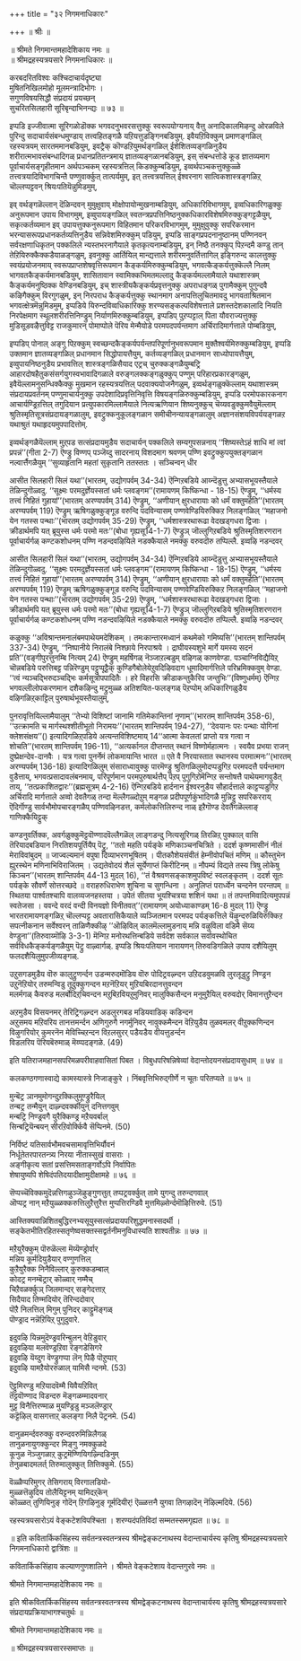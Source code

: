 +++
title = "३२ निगमनाधिकारः"

+++
॥ श्रीः ॥  

॥ श्रीमते निगमान्तमहादेशिकाय नमः ॥   
॥ श्रीमद्रहस्यत्रयसारे निगमनाधिकारः ॥  

करबदरितविश्वः कश्चिदाचार्यदृष्ट्या   
मुषितनिखिलमोहो मूलमन्त्रादिभोगः ।   
सगुणविषयसिद्धौ संप्रदायं प्रयच्छन्   
सुचरितसिलहारी सूरिबृन्दाभिनन्द्यः ॥ ७३ ॥

इप्पडि इज्जीवात्मा सूरिगळोडॊक्क भगवदनुभवरसत्तुक्कु स्वरूपयोग्यनाय् वैत्तु अनादिकालमिऴन्दु ओरळविले पुरिन्दु सदाचार्यसंबन्धमुण्डाय् तत्त्वहितङ्गळै यऱियत्तुडङ्गिनबडियुम्. इवैयऱिविक्कुम् प्रमाणङ्गळिल् रहस्यत्रयम् सारतममानबडियुम्, इवट्रैक् कॊण्डऱियुमर्थङ्गळिल् ईशेशितव्यङ्गळिनुडैय शरीरात्मभावसंबन्धादिगळ् प्रधानप्रतितन्त्रमाय् ज्ञातव्यङ्गळानबडियुम्, इस् संबन्धत्तोडे कूड ज्ञातव्यमाग पूर्वाचार्यसङ्गृहीतमान अर्थपञ्चकम् रहस्यत्रत्तिल् किडक्कुम्बडियुम्, इव्वर्थपञ्चकत्तुक्कुळ्ळे तत्त्वत्रयादिविभागचिन्तै पण्णुवार्क्कुत् तात्पर्यमुम्, इत् तत्त्वत्रयत्तिल् ईश्वरनाग सात्विकशास्त्रङ्गळिऱ्‌ चॊल्लप्पट्टवन् श्रियःपतियॆन्नुमिडमुम्,

इव् वर्थङ्गळॆल्लान् दॆळिन्दवन् मुमुक्षुवाय् मोक्षोपायोन्मुखनाम्बडियुम्, अधिकारिविभागमुम्, इव्वधिकारिगळुक्कु अनुरूपमान उपाय विभागमुम्, इव्वुपायङ्गळिल् स्वतन्त्रप्रपत्तिनिष्ठनुक्कधिकारविशेषमिरुक्कुङ्गट्टळैयुम्, सकृत्कर्तव्यमान इव् उपायत्तुक्कनुरूपमाग विहितमान परिकरविभागमुम्, मुमुक्षुवुक्कु सपरिकरमान भरन्यासरूपप्रधानकर्तव्यत्तिनुडैय सन्निवेशमिरुक्कुम् पडियुम्, इप्पडि साङ्गप्रपदनानुष्ठानम् पण्णिनवन् सर्वरक्षणाधिकृतन् पक्कलिले न्यस्तभरनागैयाले कृतकृत्यनाम्बडियुम्, इन् निष्ठै तनक्कुप् पिऱन्दमै कण्डु तान् तेऱियिरुक्कैक्कडैयाळङ्गळुम्, इवनुक्कु आर्तियिल् मान्द्यत्ताले शरीरमनुवर्तित्तागिल् इङ्गिरुन्द कालत्तुक्कु स्वयंप्रयोजनमाय् स्वरूपप्राप्तशेषवृत्तिरूपमान कैङ्कर्यमिरुक्कुम्बडियुम्, भगवत्कैङ्कर्यत्तुक्कॆल्लै निलम् भागवतकैङ्कर्यमानबडियुम्, शासितावान स्वामिक्कभिमतमल्लादु कैङ्कर्यमल्लामैयाले यथाशास्त्रम् कैङ्कर्यमनुष्ठिक्क वेण्डिनबडियुम्, इच् शास्त्रीयकैङ्कर्यप्रवृत्तनुक्कु अपराधङ्गळ् पुगामैक्कुम् पुगुन्दवै कऴिगैक्कुम् विरगुगळुम्, इन् निरपराध कैङ्कर्यत्तुक्कु स्थानमाग अनापत्तिलुचितमावदु भागवताश्रितमान भगवत्क्षेत्रमॆन्नुमिडमुम्, इप्पडिये यिरुन्दविव्वधिकारिक्कु शरण्यसङ्कल्पविशेषत्ताले प्रशस्तदेशकालादि नियति निरपेक्षमाग स्थूलशरीरत्तिनिण्ड्रुम् निर्याणमिरुक्कुम्बडियुम्, इप्पडिप् पुऱप्पट्टाल् पिता यौवराज्यत्तुक्कु मुडिसूडवऴैत्तुविट्ट राजकुमारन् पोमाप्पोले पॆरिय मेन्मैयोडे परमपदपर्यन्तमाग अर्चिरादिमार्गत्ताले पोम्बडियुम्,

इप्पडिप् पोनाल् अङ्गु पिऱक्कुम् स्वच्छन्दकैङ्कर्यपर्यन्तपरिपूर्णानुभवरूपमान मुक्तैश्वर्यमिरुक्कुम्बडियुम्, इप्पडि उक्तमान ज्ञातव्यङ्गळिल् प्रधानमान सिद्धोपायत्तैयुम्, कर्तव्यङ्गळिल् प्रधानमान साध्योपायत्तैयुम्, इव्वुपायनिष्ठनुडैय प्रभावत्तिल् शास्त्रङ्गळिसैयाद एट्रच् चुरुक्कङ्गळैयुम्बट्रि आहारदोषहैतुकसंसर्गयुगस्वभावादिगळाले वरुङ्गलक्कङ्गळुक्कुप् पण्णुम् परिहारप्रकारङ्गळुम्, इवैयॆल्लामनुसन्धिक्कैक्कु मुखमान रहस्यत्रयत्तिल् पदवाक्ययोजनैगळुम्, इव्वर्थङ्गळुक्कॆल्लाम् यथाशास्त्रम् संप्रदायप्रवर्तनम् पण्णुमाचार्यनुक्कु उपदेशादिप्रवृत्तिनिवृत्ति विषयङ्गळिरुक्कुम्बडियुम्, इप्पडि परमोपकारकनाग आचार्यण्ड्रिऱत्तिल् तगुदियान प्रत्युपकारमिल्लामैयाले नित्यऋणियान शिष्यनुक्कुच् चॆय्यवडुक्कुमवैयुमॆल्लाम् श्रुतिस्मृतिसूत्रसंप्रदायङ्गळालुम्, इवट्रुक्कनुकूलङ्गळान समीचीनन्यायङ्गळालुम् अज्ञानसंशयविपर्ययङ्गळऱ यथाश्रुतं यथाहृदयमुपपादित्तोम्.  

इव्वर्थङ्गळैयॆल्लाम् मुऱ्‌पड सत्संप्रदायमुडैय सदाचार्यन् पक्कलिले सम्यगुपसन्ननाय् ‘‘शिष्यस्तेऽहं शाधि मां त्वां प्रपन्नं’’(गीता 2-7) ऎण्ड्रु विण्णप् पञ्जॆय्दु सादरनाय् विशदमाग श्रवणम् पण्णि इवट्रुक्कुपयुक्तङ्गळान नल्वार्त्तैगळैयुम् ‘‘सुव्याहृतानि महतां सुकृतानि ततस्ततः । सञ्चिन्वन् धीर

आसीत सिलहारी सिलं यथा’’(भारतम्, उद्योगपर्वम् 34-34) ऎन्गिऱबडिये आय्न्दॆडुत्तु अभ्यासभूयस्तैयाले तॆळिन्दुगॊळ्वदु. ‘‘सूक्ष्मः परमदुर्ज्ञेयस्सतां धर्मः प्लवङ्गम’’(रामायणम् किष्किन्धा - 18-15) ऎण्ड्रुम्, ‘‘धर्मस्य तत्त्वं निहितं गुहायां’’(भारतम् अरण्यपर्वम् 314) ऎण्ड्रुम्, ‘‘अणीयान् क्षुरधारायाः को धर्मं वक्तुमर्हति’’(भारतम् अरण्यपर्वम् 119) ऎण्ड्रुम् ऋषिगळुक्कुङ्गूड वरुन्दि पदविन्यासम् पण्णवेण्डियिरुक्किऱ निलङ्गळिल् ‘‘महाजनो येन गतस्स पन्थाः’’(भारतम् उद्योगपर्वम् 35-29) ऎण्ड्रुम्, ‘‘धर्मशास्त्ररथारूढा वेदखड्गधरा द्विजाः । क्रीडार्थमपि यत् ब्रूयुस्स धर्मः परमो मतः’’(बोधा गृह्यसू14-1-7) ऎण्ड्रुञ् जॊल्लुगिऱबडिये श्रुतिस्मृतिशरणरान पूर्वाचार्यर्गळ् कण्टकशोधनम् पण्णि नडन्दवऴियिले नडक्कैयाले नमक्कु वरुवदॊरु तप्पिल्लै. इव्वऴि नडन्दवर्

आसीत सिलहारी सिलं यथा’’(भारतम्, उद्योगपर्वम् 34-34) ऎन्गिऱबडिये आय्न्दॆडुत्तु अभ्यासभूयस्तैयाले तॆळिन्दुगॊळ्वदु. ‘‘सूक्ष्मः परमदुर्ज्ञेयस्सतां धर्मः प्लवङ्गम’’(रामायणम् किष्किन्धा - 18-15) ऎण्ड्रुम्, ‘‘धर्मस्य तत्त्वं निहितं गुहायां’’(भारतम् अरण्यपर्वम् 314) ऎण्ड्रुम्, ‘‘अणीयान् क्षुरधारायाः को धर्मं वक्तुमर्हति’’(भारतम् अरण्यपर्वम् 119) ऎण्ड्रुम् ऋषिगळुक्कुङ्गूड वरुन्दि पदविन्यासम् पण्णवेण्डियिरुक्किऱ निलङ्गळिल् ‘‘महाजनो येन गतस्स पन्थाः’’(भारतम् उद्योगपर्वम् 35-29) ऎण्ड्रुम्, ‘‘धर्मशास्त्ररथारूढा वेदखड्गधरा द्विजाः । क्रीडार्थमपि यत् ब्रूयुस्स धर्मः परमो मतः’’(बोधा गृह्यसू14-1-7) ऎण्ड्रुञ् जॊल्लुगिऱबडिये श्रुतिस्मृतिशरणरान पूर्वाचार्यर्गळ् कण्टकशोधनम् पण्णि नडन्दवऴियिले नडक्कैयाले नमक्कु वरुवदॊरु तप्पिल्लै. इव्वऴि नडन्दवर्

कळुक्कु ‘‘अविश्रान्तमनालंबमपाथेयमदेशिकम् । तमःकान्तारमध्वानं कथमेको गमिष्यसि’’(भारतम् शान्तिपर्वम् 337-34) ऎण्ड्रुम्, ‘‘निष्पानीये निरालंबे निश्छाये निरपाश्रये । द्राघीयस्यशुभे मार्गे यमस्य सदनं प्रति’’(वङ्गीपुरत्तुनम्बि नित्यम् 24) ऎण्ड्रुम् महर्षिगळ् नॆञ्जाऱल्बडुम् वऴिगळ् काणवेण्डा. पञ्चाग्निविद्यैयिऱ्‌ चॊन्नबडिये परुत्तिबट्ट पन्निरॆण्डुम् पट्टुप्पूट्टैक् कुण्डिगैबोलेयेऱुवदिऴिवदाग धूमादिमार्गत्तिले परिभ्रमिक्कवुम् वेण्डा. ‘‘त्वं न्यञ्चद्भिरुदञ्चद्भिः कर्मसूत्रोपपादितैः । हरे विहरसि क्रीडाकन्तुकैरिव जन्तुभिः’’(विष्णुधर्मम्) ऎन्गिऱ भगवल्लीलोपकरणमान दशैकऴिन्दु मट्रुमुळ्ळ अतिशयित-फलङ्गळ् पॆऱप्पोम् अधिकारिगळुडैय वऴिगळिऱ्‌काट्टिल् पुरुषार्थभूयस्तैयालुम्,

पुनरावृत्तियिल्लामैयालुम् ‘‘तेभ्यो विशिष्टां जानामि गतिमेकान्तिनां नृणाम्’’(भारतम् शान्तिपर्वम् 358-6), ‘‘उत्क्रामति च मार्गस्थश्शीतीभूतो निरामयः’’(भारतम् शान्तिपर्वम् 194-27), ‘‘देवयानः परः पन्थाः योगिनां क्लेशसंक्षय’’() इत्यादिगळिऱ्‌पडिये अत्यन्तविशिष्टमाय् 14‘‘आत्मा केवलतां प्राप्तो यत्र गत्वा न शोचति’’(भारतम् शान्तिपर्वम् 196-11), ‘‘अत्यर्कानल दीप्तन्तत् स्थानं विष्णोर्महात्मनः । स्वयैव प्रभया राजन् दुष्प्रेक्षन्देव-दानवैः । यत्र गत्वा पुनर्नेमं लोकमायान्ति भारत ॥ एते वै निरयास्तात स्थानस्य परमात्मनः’’(भारतम् अरण्यपर्वम् 136-18) इत्यादिगळिलुम् संसाराध्वावुक्कु पारमॆण्ड्रु श्रुतिगळिलुमोदप्पडुगिऱ परमपदत्तै पर्यन्तमाग वुडैत्ताय्, भगवत्प्रसादावलंबनमाय्, परिपूर्णमान परमपुरुषार्थत्तैप् पॆऱप् पुगुगिऱोमॆन्गिऱ सन्तोषत्तै पाथेयमागवुडैत् ताय्, ‘‘तत्प्रकाशितद्वारः’’(ब्रह्मसूत्रम् 4-2-16) ऎन्गिऱबडिये हार्दनान ईश्वरनुडैय सौहार्दत्ताले काट्टप्पडुगिऱ अर्चिरादि मार्गत्ताले अव्वो देवतैगळ् तन्दा मॆल्लैगळ्दोऱुम् मङ्गळ प्रदीपपूर्णकुंभादिगळै मुन्निट्टु सपरिकरराय् ऎदिर्गॊण्डु सार्वभौमोपचारङ्गळैप् पण्णिवऴिनडत्त, कर्मलोकत्तिलिरुन्द नाळ् इऱैगॊण्ड देवतैगळॆल्लाङ् गाणिक्कैयिट्टुक्

कण्डनुवर्तिक्क, अवर्गळुक्कुमॆट्टवॊण्णादवॆल्लैगळॆल् लाङ्गडन्दु नित्यसूरिगळ् तिरळिऱ्‌ पुक्काल् वासि तॆरियादबडियान निरतिशयपूर्तियैप् पॆट्रु, ‘‘ततो महति पर्यङ्के मणिकाञ्चनचित्रिते । ददर्श कृष्णमासीनं नीलं मेराविवांबुदम् ॥ जाज्वल्यमानं वपुषा दिव्याभरणभूषितम् । पीतकौशेयसंवीतं हेम्नीवोपचितं मणिम् ॥ कौस्तुभेन ह्युरस्थेन मणिनाभिविराजितम् । उद्यतेवोदयं शैलं सूर्येणाप्तं किरीटिनम् ॥ नौपम्यं विद्यते तस्य त्रिषु लोकेषु किञ्चन’’(भारतम् शान्तिपर्वम् 44-13 मुदल् 16), ‘‘तं वैश्रवणसङ्काशमुपविष्टं स्वलङ्कृतम् । ददर्श सूतः पर्यङ्के सौवर्णे सोत्तरच्छदे ॥ वराहरुधिराभेण शुचिना च सुगन्धिना । अनुलिप्तं परार्ध्येन चन्दनेन परन्तपम् ॥ स्थितया पार्श्वतश्चापि वालव्यजनहस्तया । उपेतं सीतया भूयश्चित्रया शशिनं यथा ॥ तं तपन्तमिवादित्यमुपपन्नं स्वतेजसा । ववन्दे वरदं वन्दी विनयज्ञो विनीतवत्’’(रामायणम् अयोध्याकाण्डम् 16-8 मुदल् 11) ऎण्ड्रु भारतरामायणङ्गळिऱ्‌ चॊल्लप्पट्ट अवतारासिकैयाले व्यञ्जितमान परमपद पर्यङ्कत्तिले यॆऴुन्दरुळियिरुक्किऱ सपत्नीकनान सर्वेश्वरन् ताळिणैक्कीऴ् ’’ऒऴिविल् कालमॆल्लामुडनाय् मन्नि वऴुविला वडिमै सॆय्य वेण्डुना’’(तिरुवाय्मॊऴि 3-3-1) मॆन्गिऱ मनोरथत्तिन्बडिये सर्वदेश सर्वकाल सर्वावस्थोचित सर्वविधकैङ्कर्यङ्गळैयुम् पॆट्रु वाऴ्वार्गळ्. इप्पडि श्रियःपतियान नारायणन् तिरुवडिगळिले उपाय दशैयिलुम् फलदशैयिलुमुपजीव्यङ्गळ्.

उऱुसगडमुडैय वॊरु कालुट्रुणर्न्दन उडन्मरुदमॊडिय वॊरु पोदिट्रवऴ्न्दन उऱिदडवुमळवि लुरलूडुट्रु निण्ड्रन   
उऱुनॆऱियोर् तरुमन्विडु तूदुक्कुगन्दन मऱनॆऱियर् मुऱियबिरदानत्तुवन्दन   
मलर्मगळ् कैवरुड मलर्बोदिऱ्‌चिवन्दन मऱुबिऱवियऱुमुनिवर् मालुक्किसैन्दन मनुमुऱैयिल् वरुवदोर् विमानत्तुऱैन्दन   

अऱमुडैय विसयनमर् तेरिट्रिगऴ्न्दन अडलुरगबड मडियवाडिक् कडिन्दन  
अऱुसमय मऱिवरिय तानत्तमर्न्दन अणिगुरुगै नगर्मुनिवर् नावुक्कमैन्दन वॆऱियुडैय तुळवमलर् वीऱुक्कणिन्दन विऴुगरियोर् कुमरनॆन मेविच्चिऱन्दन विऱलसुरर् पडैयडैय वीयत्तुडर्न्दन  
विडलरिय पॆरियबॆरुमाळ् मॆय्प्पदङ्गळे. (49)

इति यतिराजमहानसपरिमळपरीवाहवासितां पिबत । विबुधपरिषन्निषेव्यां वेदान्तोदयनसंप्रदायसुधाम् ॥ ७४ ॥

कलकण्ठगणास्वाद्ये कामस्यास्त्रे निजाङ्कुरे । निंबवृत्तिभिरुद्गीर्णे न चूतः परितप्यते ॥ ७५ ॥  

मुन्बॆट्र ञानमुमोगन्दुऱक्किलुमूण्ड्रुरैयिल्   
तन्बट्र तन्मैयुन् दाऴ्न्दवर्क्कीयुन् दनित्तगवुम्   
मन्बट्रि निण्ड्रवगै युरैक्किण्ड्र मऱैयवर्बाल्   
सिन्बट्रियॆन्बयन् सीरऱिवोर्क्किवै सॆप्पिनमे. (50)

निर्विष्टं यतिसार्वभौमवचसामावृत्तिभिर्यौवनं   
निर्धूतेतरपारतन्त्र्य निरया नीतास्सुखं वासराः ।  
अङ्गीकृत्य सतां प्रसत्तिमसताङ्गर्वोऽपि निर्वापितः   
शेषायुष्यपि शेषिदंपतिदयादीक्षामुदीक्षामहे ॥ ७६ ॥

सॆप्पच्चॆविक्कमुदॆन्नत्तिगऴुञ्जॆऴुङ्गुणत्तुत् तप्पट्रवर्क्कुत् तामे युगन्दु तरुन्दगवाल्  
ऒप्पट्र नान् मऱैयुळ्ळक्करुत्तिलुऱैत्तुरैत्त मुप्पत्तिरण्डिवै मुत्तमिऴ्सेर्न्दमॊऴित्तिरुवे. (51)

आस्तिक्यवान्निशितबुद्धिरनभ्यसूयुस्सत्संप्रदायपरिशुद्धमनास्सदर्थी । सङ्केतभीतिरहितस्सतृणेष्वसक्तस्सद्वर्तनीमनुविधास्यति शाश्वतीन्नः ॥ ७७ ॥

मऱैयुरैक्कुम् पॊरुळॆल्ला मॆय्यॆण्ड्रोर्वार्  
मन्निय कूर्मदियुडैयार् वण्गुणत्तिल्  
कुऱैयुरैक्क निनैविल्लार् कुरुक्कडम्बाल्  
कोदट्र मनम्बॆट्रार् कॊळ्वार् नम्मैच्  
चिऱैवळर्क्कुञ् जिलमान्दर् सङ्गेदत्ताऱ्‌  
सिदैयाद तिण्मदियोर् तॆरिन्ददोवार्  
पॊऱै निलत्तिल् मिगुम् पुनिदर् काट्टुमॆङ्गळ्  
पॊण्ड्राद नन्नॆऱियिऱ्‌ पुगुदुवारे.

इदुवऴि यिन्नमुदॆण्ड्रवरिन्बुलन् वेऱिडुवार्   
इदुवऴिया मलवॆण्ड्रऱिवा रॆङ्गडेसिगरे   
इदुवऴि यॆय्दुग वॆण्ड्रुगप्पा लॆन् पिऴै पॊऱुप्पार्   
इदुवऴि यामऱैयोररुळाल् यामिसै न्दनमे. (53)

ऎट्टुमिरण्डु मऱियादवॆम्मै यिवैयऱिवित्  
तॆट्टवॊण्णाद विडन्दरु मॆङ्गळम्मादवनार्   
मुट्ट विनैत्तिरण्माळ मुयण्ड्रिडु मञ्जलॆण्ड्रार्   
कट्टॆऴिल् वासगत्ताऱ्‌ कलङ्गा निलै पॆट्रनमे. (54)

वानुळमर्न्दवरुक्कु वरुन्दवरुमिन्निलैगळ्  
तानुळनायुगक्कुन्दर मिङ्गु नमक्कुळदे  
कूनुळ नॆञ्जुगळाऱ्‌ कुट्रमॆण्णियिगऴ्न्दिडिनुम्  
तेनुळबादमलर्त् तिरुमालुक्कुत् तित्तिक्कुमे. (55)

वॆळ्ळैप्परिमुगर् तेसिगराय् विरगालडियो-   
मुळ्ळत्तॆऴुदिय तोलैयिट्टनम् यामिदऱ्‌कॆन्   
कॊळ्ळत् तुणियिनुङ् गोदॆन् ऱिगऴिनुङ् गूर्मदियीर्! ऎळ्ळत्तनै युगवा तिगऴादॆन् नॆऴिल्मदिये. (56)

रहस्यत्रयसारोऽयं वेङ्कटेशविपश्चिता । शरण्यदंपतिविदां सम्मतस्समगृह्यत ॥ ७८ ॥  

॥ इति कवितार्किकसिंहस्य सर्वतन्त्रस्वतन्त्रस्य श्रीमद्वेङ्कटनाथस्य वेदान्ताचार्यस्य कृतिषु श्रीमद्रहस्यत्रयसारे  
निगमनाधिकारो द्वात्रिंशः ॥  

कवितार्किकसिंहाय कल्याणगुणशालिने । श्रीमते वेङ्कटेशाय वेदान्तगुरवे नमः ॥  

श्रीमते निगमान्तमहादेशिकाय नमः ॥  

इति श्रीकवितार्किकसिंहस्य सर्वतन्त्रस्वतन्त्रस्य श्रीमद्वेङ्कटनाथस्य वेदान्ताचार्यस्य कृतिषु श्रीमद्रहस्यत्रयसारे संप्रदायप्रक्रियाभागश्चतुर्थः ॥  

श्रीमते निगमान्तमहादेशिकाय नमः ॥  

॥ श्रीमद्रहस्यत्रयसारस्समाप्तः ॥